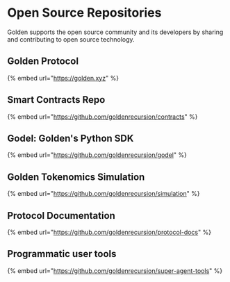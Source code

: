 # Open Source Repositories

Golden supports the open source community and its developers by sharing and contributing to open source technology.

## Golden Protocol

{% embed url="https://golden.xyz" %}

## Smart Contracts Repo

{% embed url="https://github.com/goldenrecursion/contracts" %}

## Godel: Golden's Python SDK

{% embed url="https://github.com/goldenrecursion/godel" %}

## Golden Tokenomics Simulation

{% embed url="https://github.com/goldenrecursion/simulation" %}

## Protocol Documentation

{% embed url="https://github.com/goldenrecursion/protocol-docs" %}

## Programmatic user tools

{% embed url="https://github.com/goldenrecursion/super-agent-tools" %}
